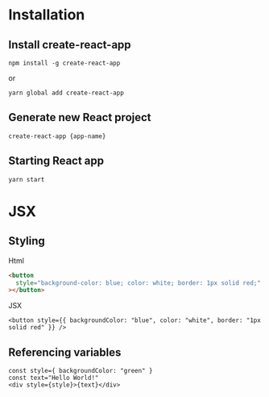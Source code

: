 # Installation

## Install create-react-app

```
npm install -g create-react-app
```

or

```
yarn global add create-react-app
```

## Generate new React project

```
create-react-app {app-name}
```

## Starting React app

```
yarn start
```

# JSX

## Styling

Html

```html
<button
  style="background-color: blue; color: white; border: 1px solid red;"
></button>
```

JSX

```JSX
<button style={{ backgroundColor: "blue", color: "white", border: "1px solid red" }} />
```

## Referencing variables

```JSX
const style={ backgroundColor: "green" }
const text="Hello World!"
<div style={style}>{text}</div>
```
